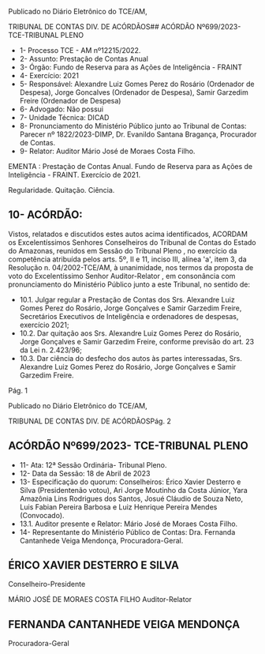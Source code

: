 Publicado  no  Diário  Eletrônico do TCE/AM,

TRIBUNAL DE CONTAS DIV. DE ACÓRDÃOS## ACÓRDÃO Nº699/2023- TCE-TRIBUNAL PLENO

- 1- Processo TCE - AM nº12215/2022.
- 2- Assunto: Prestação de Contas Anual
- 3- Órgão: Fundo de Reserva para as Ações de Inteligência - FRAINT
- 4- Exercício: 2021
- 5- Responsável: Alexandre  Luiz  Gomes  Perez do Rosário  (Ordenador  de  Despesa), Jorge  Goncalves  (Ordenador  de  Despesa),  Samir  Garzedim  Freire  (Ordenador  de Despesa)
- 6- Advogado: Não possui
- 7- Unidade Técnica: DICAD
- 8- Pronunciamento  do  Ministério  Público  junto  ao  Tribunal  de  Contas: Parecer  nº 1822/2023-DIMP, Dr. Evanildo Santana Bragança, Procurador de Contas.
- 9- Relator: Auditor Mário José de Moraes Costa Filho.

EMENTA :  Prestação  de  Contas  Anual.  Fundo  de Reserva  para  as  Ações  de  Inteligência  -  FRAINT. Exercício de 2021.

Regularidade. Quitação. Ciência.

## 10-  ACÓRDÃO:

Vistos, relatados e discutidos estes autos acima identificados, ACORDAM os Excelentíssimos Senhores Conselheiros do Tribunal de Contas do Estado do Amazonas, reunidos em Sessão do Tribunal Pleno , no exercício da competência atribuída pelos arts. 5º, II e 11, inciso III, alínea 'a', item 3, da Resolução n. 04/2002-TCE/AM, à unanimidade, nos termos da proposta de voto do Excelentíssimo Senhor Auditor-Relator , em consonância com pronunciamento do Ministério Público junto a este Tribunal, no sentido de:

- 10.1. Julgar  regular a  Prestação  de  Contas  dos Srs.   Alexandre  Luiz Gomes Perez do Rosário, Jorge Gonçalves e Samir Garzedim Freire, Secretários Executivos de Inteligência e ordenadores de despesas, exercício 2021;
- 10.2. Dar  quitação aos Srs. Alexandre  Luiz  Gomes  Perez do Rosário, Jorge  Gonçalves  e Samir  Garzedim  Freire, conforme  previsão  do art. 23 da Lei n. 2.423/96;
- 10.3. Dar ciência do desfecho dos autos às partes interessadas, Srs. Alexandre  Luiz  Gomes  Perez do Rosário, Jorge  Gonçalves e Samir Garzedim Freire.

Pág. 1

Publicado  no  Diário  Eletrônico do TCE/AM,

TRIBUNAL DE CONTAS DIV. DE ACÓRDÃOSPág. 2

## ACÓRDÃO Nº699/2023- TCE-TRIBUNAL PLENO

- 11-  Ata: 12ª Sessão Ordinária- Tribunal Pleno.
- 12-  Data da Sessão: 18 de Abril de 2023
- 13-  Especificação do quorum: Conselheiros: Érico Xavier Desterro e Silva (Presidentenão votou), Ari Jorge Moutinho da Costa Júnior, Yara Amazônia Lins Rodrigues dos Santos, Josué Cláudio de Souza Neto, Luis Fabian Pereira Barbosa e Luiz Henrique Pereira Mendes (Convocado).
- 13.1. Auditor presente e Relator: Mário José de Moraes Costa Filho.
- 14-  Representante do Ministério Público de Contas: Dra. Fernanda Cantanhede Veiga Mendonça, Procuradora-Geral.

## ÉRICO XAVIER DESTERRO E SILVA

Conselheiro-Presidente

MÁRIO JOSÉ DE MORAES COSTA FILHO Auditor-Relator

## FERNANDA CANTANHEDE VEIGA MENDONÇA

Procuradora-Geral
